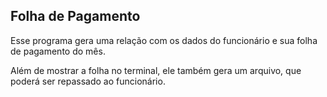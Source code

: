 ## Folha de Pagamento

Esse programa gera uma relação com os dados do funcionário e sua folha de pagamento do mês.

Além de mostrar a folha no terminal, ele também gera um arquivo, que poderá ser repassado ao funcionário.
